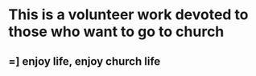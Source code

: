 # This is a volunteer work devoted to those who want to go to church
## =] enjoy life, enjoy church life